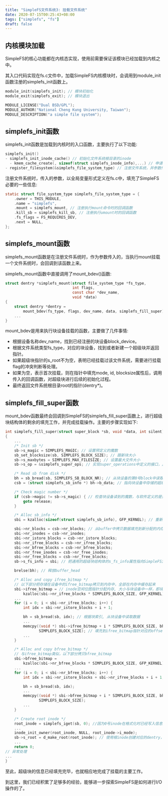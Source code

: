 ```yaml
---
title: "SimpleFS文件系统3: 挂载文件系统"
date: 2020-07-15T00:25:43+08:00
tags: ["simplefs", "fs"]
draft: false
---
```




## 内核模块加载

SimpleFS的核心功能都在内核态实现，使用前需要保证该模块已经加载到内核之中。

其入口代码实现在fs.c文件中，加载SimpleFS内核模块时，会调用到module_init函数注册的simplefs_init函数上。

```c
module_init(simplefs_init); // 模块初始化
module_exit(simplefs_exit); // 模块退出

MODULE_LICENSE("Dual BSD/GPL");
MODULE_AUTHOR("National Cheng Kung University, Taiwan");
MODULE_DESCRIPTION("a simple file system");
```



## simplefs_init函数

simplefs_init函数是加载到内核时的入口函数，主要执行了以下功能:

```c
simplefs_init()
- simplefs_init_inode_cache() // 初始化文件系统根目录的inode
  - kmem_cache_create(, sizeof(struct simplefs_inode_info),...) // 申请内存
- register_filesystem(&simplefs_file_system_type) // 注册文件系统，并参数传入文件系统类型
```

注册文件系统时，传入的参数，以全局变量形式定义在fs.c中，填充了SimpleFS必要的一些信息:

```c
static struct file_system_type simplefs_file_system_type = {
    .owner = THIS_MODULE, 
    .name = "simplefs",
    .mount = simplefs_mount, // 注册执行mount命令时的回调函数
    .kill_sb = simplefs_kill_sb, // 注册执行umount时的回调函数
    .fs_flags = FS_REQUIRES_DEV,
    .next = NULL,
};
```



## simplefs_mount函数

simplefs_mount函数是在注册文件系统时，作为参数传入的，当执行mount挂载一个文件系统时，会回调到该函数上来。

simplefs_mount函数中直接调用了mount_bdev()函数:

```c
struct dentry *simplefs_mount(struct file_system_type *fs_type,
                              int flags,
                              const char *dev_name,
                              void *data)
{
    struct dentry *dentry =
        mount_bdev(fs_type, flags, dev_name, data, simplefs_fill_super);
    ...
}
```

mount_bdev是用来执行块设备挂载的函数，主要做了几件事情:

* 根据设备名称dev_name，找到已经注册的块设备block_device。
* 根据文件系统类型fs_type，对应的块设备，找到或者新建一个超级块并返回指针。
* 如果超级块指针的s_root不为空，表明已经挂载过该文件系统，需要进行挂载flag的冲突判断等处理。
* 如果为空，表示首次挂载，则在指针中填充mode, id, blocksize属性后，调用传入的回调函数，对超级块进行后续的初始化过程。
* 最终返回文件系统根目录root的指针(dentry*)。



## simplefs_fill_super函数

mount_bdev函数最终会回调到SimpleFS的simplefs_fill_super函数上，进行超级块结构体的剩余的填充工作，并完成挂载操作。主要的步骤实现如下:

```C
int simplefs_fill_super(struct super_block *sb, void *data, int silent)
{
    ...
    /* Init sb */
    sb->s_magic = SIMPLEFS_MAGIC; // 设置预定义的魔数
    sb_set_blocksize(sb, SIMPLEFS_BLOCK_SIZE); // 跟新块大小
    sb->s_maxbytes = SIMPLEFS_MAX_FILESIZE; // 设置最大文件大小
    sb->s_op = &simplefs_super_ops; // 实现super_operations中定义的接口，比如sync_fs, statfs等

    /* Read sb from disk */
    bh = sb_bread(sb, SIMPLEFS_SB_BLOCK_NR); // 从块设备的第0号block中读取数据到buffer中(已设置blocksize)
    csb = (struct simplefs_sb_info *) bh->b_data; // 指向块设备中存储的超级块信息

    /* Check magic number */
    if (csb->magic != sb->s_magic) { // 检查块设备读到的魔数，与软件定义的是否匹配(区分版本?)
        goto release;
    }

    /* Alloc sb_info */
    sbi = kzalloc(sizeof(struct simplefs_sb_info), GFP_KERNEL); // 重新申请一块内存保存超级块信息

    sbi->nr_blocks = csb->nr_blocks; // 从buffer中拷贝数据填充到新分配的内存中
    sbi->nr_inodes = csb->nr_inodes;
    sbi->nr_istore_blocks = csb->nr_istore_blocks;
    sbi->nr_ifree_blocks = csb->nr_ifree_blocks;
    sbi->nr_bfree_blocks = csb->nr_bfree_blocks;
    sbi->nr_free_inodes = csb->nr_free_inodes;
    sbi->nr_free_blocks = csb->nr_free_blocks;
    sb->s_fs_info = sbi; // 把通用的超级块结构体的s_fs_info属性指向SimpleFS定义的超级块信息中

    brelse(bh); // 释放buffer_head

    /* Alloc and copy ifree_bitmap */
    // 以下部分把存储在设备中的ifree_bitmap拷贝到内存中，全部在内存中缓存起来
    sbi->ifree_bitmap = // inode空闲位图指针分配内存, 大小与块设备中一样，即块数目*块大小(4KB)
        kzalloc(sbi->nr_ifree_blocks * SIMPLEFS_BLOCK_SIZE, GFP_KERNEL);
    ...
    for (i = 0; i < sbi->nr_ifree_blocks; i++) {
        int idx = sbi->nr_istore_blocks + i + 1;

        bh = sb_bread(sb, idx); // 根据块索引, 从块设备中读取数据
        ...
        memcpy((void *) sbi->ifree_bitmap + i * SIMPLEFS_BLOCK_SIZE, bh->b_data,
               SIMPLEFS_BLOCK_SIZE); // 填充到ifree_bitmap指针对应的offset上
        ...
    }

    /* Alloc and copy bfree_bitmap */
    // 与ifree_bitmap类似，以下部分拷贝bfree_bitmap
    sbi->bfree_bitmap =
        kzalloc(sbi->nr_bfree_blocks * SIMPLEFS_BLOCK_SIZE, GFP_KERNEL);
    ...
    for (i = 0; i < sbi->nr_bfree_blocks; i++) {
        int idx = sbi->nr_istore_blocks + sbi->nr_ifree_blocks + i + 1;

        bh = sb_bread(sb, idx);
        ...
        memcpy((void *) sbi->bfree_bitmap + i * SIMPLEFS_BLOCK_SIZE, bh->b_data,
               SIMPLEFS_BLOCK_SIZE);
        ...
    }

    /* Create root inode */
    root_inode = simplefs_iget(sb, 0); //因为0号inode在格式化时已经写入信息到块设备，故从块设备读取数据并填充内存即可。
    ...
    inode_init_owner(root_inode, NULL, root_inode->i_mode);
    sb->s_root = d_make_root(root_inode); // 使用根inode创建对应的dentry，并填充到超级块的s_root
    ...
    return 0;
// 异常处理
... 
}
```

至此，超级块的信息已经填充完毕，也就相应地完成了挂载的主要工作。

到这里，我们已经积累了足够多的经验，能够进一步探索SimpleFS是如何进行I/O操作的了。

